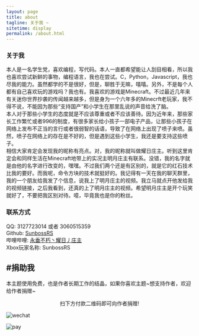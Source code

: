 ```yaml
---
layout: page
title: about
tagline: 关于我 ~
sitetime: display
permalink: /about.html
---
```


### 关于我
本人是一名学生党，喜欢编程，写代码。本人一直都希望能让人刮目相看，所以我也喜欢尝试新鲜的事物，编程语言，我也在尝试。C，Python，Javascript，我也尽我的能力。虽然都学的不是很好，但是，聊胜于无嘛，嘻嘻。另外，不是每个人都有自己喜欢玩的游戏吗？我也有。我喜欢的游戏是Minecraft。不过最近几年来有关迷你世界抄袭的传闻越来越多，但是身为一个六年多的Minecrft老玩家，我不得不说，不能因为那些“支持国产”和小学生在那里乱说的声音给洗了脑。  
本人对于那些小学生的态度就是不应该尊重或者不应该善待。因为近年来，那些家长工作繁忙或者996的制度，有很多家长给小孩子一部电子产品，让那些小孩子在网络上发布不正当的言行或者很弱智的话语，导致了在网络上出现了喷子来喷。虽然，喷子在网络上的存在是不好的，但是遇到这些小学生，我还是要支持这些喷子。  
相信大家肯定会发现我的昵称有亮点。对，我的昵称就叫做耀日庄主。听到这里肯定会和同样生活在Minecraft地带上的实况主明月庄主有联系。没错，我的名字就是由他的名字进行改变的，嘿嘿。不过我们两个还是有区别的，就是它的红石技术比我的要好。而我呢，命令方块的技术就挺好的。我记得有一天在我的聊天群里，我的一个朋友给我发了个信息，说我上了明月庄主的视频。我立马就点开他发给我的视频链接，之后我看到，还真的上了明月庄主的视频。希望明月庄主是开个玩笑就好了，不要把我区别对待。噫，毕竟我也是你的粉丝。

### 联系方式
QQ: 3127723014 或者 3060515359  
Github: [SunbossRS](https://github.com/sunbossrs)  
哔哩哔哩: [永垂不朽丶耀日丿庄主](https://space.bilibili.com/204437680)  
Xbox玩家名称: SunbossRS
## #捐助我

本主题使用免费，也是作者长期工作的结晶，如果你喜欢主题\~想支持作者，欢迎给作者捐赠~

<center>扫下方付款二维码即可向作者捐赠!</center>

![wechat](https://atlinker.cn/pay/wechat.png)

![pay](https://atlinker.cn/pay/apay.png)
